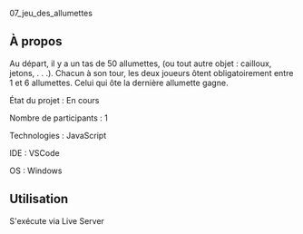07_jeu_des_allumettes

## À propos 
Au départ, il y a un tas de 50 allumettes, (ou tout autre objet : cailloux, jetons, . . .). 
Chacun à son tour, les deux joueurs ôtent obligatoirement entre 1 et 6 allumettes. Celui qui ôte la dernière allumette gagne.

État du projet : En cours

Nombre de participants : 1

Technologies : JavaScript

IDE : VSCode

OS : Windows

## Utilisation 

S'exécute via Live Server
